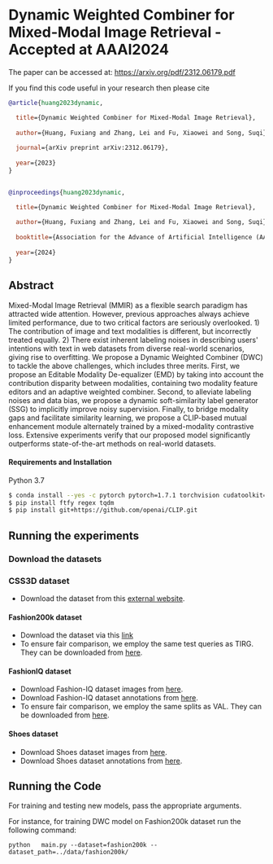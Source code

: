 # Dynamic Weighted Combiner for Mixed-Modal Image Retrieval - Accepted at AAAI2024
The paper can be accessed at: https://arxiv.org/pdf/2312.06179.pdf


If you find this code useful in your research then please cite

```bibtex
@article{huang2023dynamic,

  title={Dynamic Weighted Combiner for Mixed-Modal Image Retrieval},
  
  author={Huang, Fuxiang and Zhang, Lei and Fu, Xiaowei and Song, Suqi},
  
  journal={arXiv preprint arXiv:2312.06179},
  
  year={2023}
}


@inproceedings{huang2023dynamic,

  title={Dynamic Weighted Combiner for Mixed-Modal Image Retrieval},
  
  author={Huang, Fuxiang and Zhang, Lei and Fu, Xiaowei and Song, Suqi},
  
  booktitle={Association for the Advance of Artificial Intelligence (AAAI)},
  
  year={2024}
}
```


## Abstract

Mixed-Modal Image Retrieval (MMIR) as a flexible search paradigm has attracted wide attention. However, previous approaches always achieve limited performance, due to two critical factors are seriously overlooked. 1) The contribution of image and text modalities is different, but incorrectly treated equally. 2) There exist inherent labeling noises in describing users' intentions with text in web datasets from diverse real-world scenarios, giving rise to overfitting. We propose a Dynamic Weighted Combiner (DWC) to tackle the above challenges, which includes three merits. First, we propose an Editable Modality De-equalizer (EMD) by taking into account the contribution disparity between modalities, containing two modality feature editors and an adaptive weighted combiner. Second, to alleviate labeling noises and data bias, we propose a dynamic soft-similarity label generator (SSG) to implicitly improve noisy supervision. Finally, to bridge modality gaps and facilitate similarity learning, we propose a CLIP-based mutual enhancement module alternately trained by a mixed-modality contrastive loss. Extensive experiments verify that our proposed model significantly outperforms state-of-the-art methods on real-world datasets.
#### Requirements and Installation
 Python 3.7
```bash
$ conda install --yes -c pytorch pytorch=1.7.1 torchvision cudatoolkit=11.0
$ pip install ftfy regex tqdm
$ pip install git+https://github.com/openai/CLIP.git
```
## Running the experiments 

### Download the datasets

### CSS3D dataset
- Download the dataset from this [external website](https://drive.google.com/file/d/1wPqMw-HKmXUG2qTgYBiTNUnjz83hA2tY/view?usp=sharing).

#### Fashion200k dataset
- Download the dataset via this [link](http://web.mit.edu/phillipi/Public/states_and_transformations/index.html) 
- To ensure fair comparison, we employ the same test queries as TIRG. They can be downloaded from [here](https://storage.googleapis.com/image_retrieval_css/test_queries.txt). 

#### FashionIQ dataset
- Download Fashion-IQ dataset images from [here](https://github.com/hongwang600/fashion-iq-metadata). 
- Download Fashion-IQ dataset annotations from [here](https://github.com/XiaoxiaoGuo/fashion-iq).    
- To ensure fair comparison, we employ the same splits as VAL. They can be downloaded from [here](https://www.tensorflow.org/). 
#### Shoes dataset                                          
- Download Shoes dataset images from [here](http://tamaraberg.com/attributesDataset/attributedata.tar.gz). 
- Download Shoes dataset annotations from [here](https://github.com/yanbeic/VAL/tree/master/datasets/shoes).        


## Running the Code

For training and testing new models, pass the appropriate arguments. 

For instance, for training DWC model on Fashion200k dataset run the following command:

```
python   main.py --dataset=fashion200k --dataset_path=../data/fashion200k/ 
```






